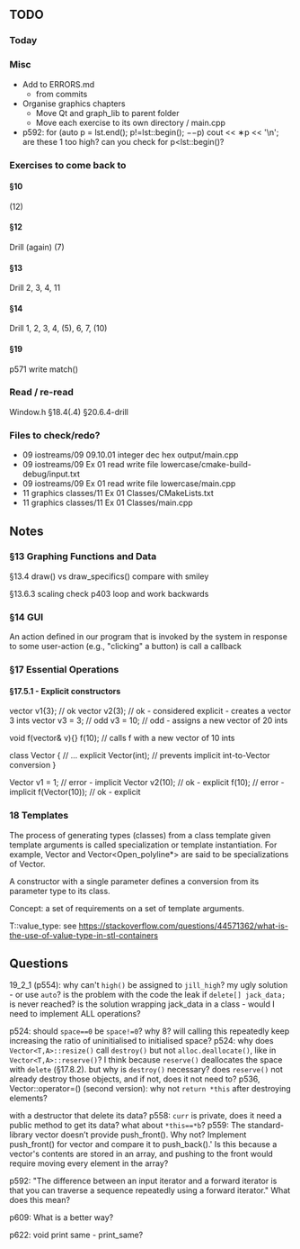 ## TODO

### Today

### Misc
- Add to ERRORS.md
    - from commits
- Organise graphics chapters
    - Move Qt and graph_lib to parent folder
    - Move each exercise to its own directory / main.cpp
- p592: for (auto p = lst.end(); p!=lst::begin(); −−p) cout << ∗p << '\n'; are these 1 too high? can you check for p<lst::begin()?

### Exercises to come back to
#### §10
(12)
#### §12
Drill (again)
(7)
#### §13
Drill
2, 3, 4, 11
#### §14
Drill
1, 2, 3, 4, (5), 6, 7, (10)
#### §19
p571 write match()

### Read / re-read
Window.h
§18.4(.4)
§20.6.4-drill

### Files to check/redo?
- 09 iostreams/09 09.10.01 integer dec hex output/main.cpp
- 09 iostreams/09 Ex 01 read write file lowercase/cmake-build-debug/input.txt
- 09 iostreams/09 Ex 01 read write file lowercase/main.cpp
- 11 graphics classes/11 Ex 01 Classes/CMakeLists.txt
- 11 graphics classes/11 Ex 01 Classes/main.cpp

## Notes

### §13 Graphing Functions and Data

§13.4
    draw() vs draw_specifics()
    compare with smiley

§13.6.3 scaling
    check p403 loop and work backwards

### §14 GUI

An action defined in our program that is invoked by the system in response to some user-action (e.g., "clicking" a button) is call a callback


### §17 Essential Operations

#### §17.5.1 - Explicit constructors

vector<int> v1{3}; // ok
vector<int> v2(3); // ok - considered explicit - creates a vector 3 ints
vector<int> v3 = 3; // odd
v3 = 10; // odd - assigns a new vector of 20 ints

void f(vector<int>& v){}
f(10); // calls f with a new vector of 10 ints

class Vector {
    // ...
    explicit Vector(int); // prevents implicit int-to-Vector conversion
}

Vector v1 = 1; // error - implicit
Vector v2(10); // ok - explicit
f(10); // error - implicit
f(Vector(10)); // ok - explicit

### 18 Templates
The process of generating types (classes) from a class template given template arguments is called specialization or template instantiation.
For example, Vector<char> and Vector<Open_polyline*> are said to be specializations of Vector.

A constructor with a single parameter defines a conversion from its parameter type to its class.

Concept: a set of requirements on a set of template arguments.

T::value_type: see https://stackoverflow.com/questions/44571362/what-is-the-use-of-value-type-in-stl-containers

## Questions
19_2_1 (p554): why can't `high()` be assigned to `jill_high`? my ugly solution - or use `auto`? is the problem with the code the leak if `delete[] jack_data;` is never reached? is the solution wrapping jack_data in a class - would I need to implement ALL operations?

p524: should `space==0` be `space!=0`? why 8? will calling this repeatedly keep increasing the ratio of uninitialised to initialised space?
p524: why does `Vector<T,A>::resize()` call `destroy()` but not `alloc.deallocate()`, like in `Vector<T,A>::reserve()`?
I think because `reserve()` deallocates the space with `delete` (§17.8.2). but why is `destroy()` necessary? does `reserve()` not already destroy those objects, and if not, does it not need to?
p536, Vector::operator=() (second version): why not `return *this` after destroying elements?
 
with a destructor that delete its data?
p558: `curr` is private, does it need a public method to get its data? what about `*this==*b`?
p559: The standard-library vector doesn’t provide push_front(). Why not? Implement push_front() for vector and compare it to push_back().'
    Is this because a vector's contents are stored in an array, and pushing to the front would require moving every element in the array?

p592: "The difference between an input iterator and a forward iterator is that you can traverse a sequence repeatedly using a forward iterator." What does this mean?

p609: What is a better way? 

p622: void print same - print_same?